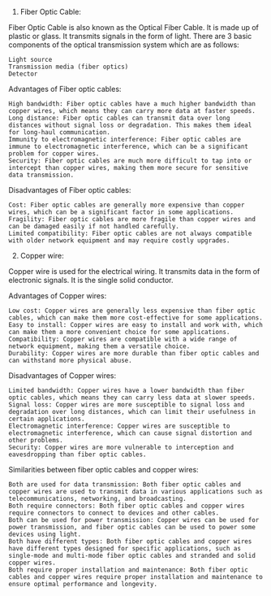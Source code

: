1. Fiber Optic Cable:

 Fiber Optic Cable is also known as the Optical Fiber Cable. It is made up of plastic or glass. It transmits signals in the form of light. There are 3 basic components of the optical transmission system which are as follows:

    Light source
    Transmission media (fiber optics)
    Detector

Advantages of Fiber optic cables:

    High bandwidth: Fiber optic cables have a much higher bandwidth than copper wires, which means they can carry more data at faster speeds.
    Long distance: Fiber optic cables can transmit data over long distances without signal loss or degradation. This makes them ideal for long-haul communication.
    Immunity to electromagnetic interference: Fiber optic cables are immune to electromagnetic interference, which can be a significant problem for copper wires.
    Security: Fiber optic cables are much more difficult to tap into or intercept than copper wires, making them more secure for sensitive data transmission.

Disadvantages of Fiber optic cables:

    Cost: Fiber optic cables are generally more expensive than copper wires, which can be a significant factor in some applications.
    Fragility: Fiber optic cables are more fragile than copper wires and can be damaged easily if not handled carefully.
    Limited compatibility: Fiber optic cables are not always compatible with older network equipment and may require costly upgrades.

2. Copper wire: 

Copper wire is used for the electrical wiring. It transmits data in the form of electronic signals. It is the single solid conductor. 

Advantages of Copper wires:

    Low cost: Copper wires are generally less expensive than fiber optic cables, which can make them more cost-effective for some applications.
    Easy to install: Copper wires are easy to install and work with, which can make them a more convenient choice for some applications.
    Compatibility: Copper wires are compatible with a wide range of network equipment, making them a versatile choice.
    Durability: Copper wires are more durable than fiber optic cables and can withstand more physical abuse.

Disadvantages of Copper wires:

    Limited bandwidth: Copper wires have a lower bandwidth than fiber optic cables, which means they can carry less data at slower speeds.
    Signal loss: Copper wires are more susceptible to signal loss and degradation over long distances, which can limit their usefulness in certain applications.
    Electromagnetic interference: Copper wires are susceptible to electromagnetic interference, which can cause signal distortion and other problems.
    Security: Copper wires are more vulnerable to interception and eavesdropping than fiber optic cables.

 Similarities between fiber optic cables and copper wires:

    Both are used for data transmission: Both fiber optic cables and copper wires are used to transmit data in various applications such as telecommunications, networking, and broadcasting.
    Both require connectors: Both fiber optic cables and copper wires require connectors to connect to devices and other cables.
    Both can be used for power transmission: Copper wires can be used for power transmission, and fiber optic cables can be used to power some devices using light.
    Both have different types: Both fiber optic cables and copper wires have different types designed for specific applications, such as single-mode and multi-mode fiber optic cables and stranded and solid copper wires.
    Both require proper installation and maintenance: Both fiber optic cables and copper wires require proper installation and maintenance to ensure optimal performance and longevity.

